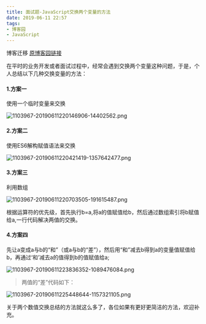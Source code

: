 ```yaml
---
title: 面试题-JavaScript交换两个变量的方法
date: 2019-06-11 22:57
tags: 
- 博客园 
- JavaScript
---
```


博客迁移 [原博客园链接](https://www.cnblogs.com/peerless1029/p/11006845.html)

在平时的业务开发或者面试过程中，经常会遇到交换两个变量这种问题，于是，个人总结以下几种交换变量的方法：

#### 1.方案一
使用一个临时变量来交换
<!-- more -->
![1103967-20190611220146906-14402562.png](https://i.loli.net/2019/10/20/DU2anHKI3867FCr.png)

#### 2.方案二
使用ES6解构赋值语法来交换

![1103967-20190611220421419-1357642477.png](https://i.loli.net/2019/10/20/6Kd9XEsCeMxhVjy.png)

#### 3.方案三
利用数组

![1103967-20190611220703505-191615487.png](https://i.loli.net/2019/10/20/hsvkzMdtr7KqCQA.png)

根据运算符的优先级，首先执行b=a,将a的值赋值给b，然后通过数组索引将b赋值给a,一行代码解决两值的交换。

#### 4.方案四
先让a变成a与b的“和”（或a与b的“差”），然后用“和”减去b得到a的变量值赋值给b，再通过‘和’减去a的值得到b的值赋值给a;

![1103967-20190611223836352-1089476084.png](https://i.loli.net/2019/10/20/3SXTRfQuZ965HlW.png)
>两值的“差”代码如下：

![1103967-20190611225448644-1157321105.png](https://i.loli.net/2019/10/20/vZYBkpCF98OTIhi.png)

关于两个数值交换总结的方法就这么多了，各位如果有更好更简洁的方法，欢迎补充。

 